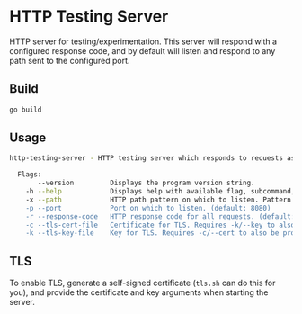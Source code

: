 # HTTP Testing Server

HTTP server for testing/experimentation.
This server will respond with a configured response code, and by default will listen and respond to any path sent to the configured port.

## Build
```sh
go build
```

## Usage
```sh
http-testing-server - HTTP testing server which responds to requests as configured.

  Flags: 
       --version         Displays the program version string.
    -h --help            Displays help with available flag, subcommand, and positional value parameters.
    -x --path            HTTP path pattern on which to listen. Pattern follows the same rules as the one documented in golang's http.ServceMux. (default: /)
    -p --port            Port on which to listen. (default: 8080)
    -r --response-code   HTTP response code for all requests. (default: 200)
    -c --tls-cert-file   Certificate for TLS. Requires -k/--key to also be provided.
    -k --tls-key-file    Key for TLS. Requires -c/--cert to also be provided.
```

## TLS

To enable TLS, generate a self-signed certificate (`tls.sh` can do this for you), and provide the certificate and key arguments when starting the server.
